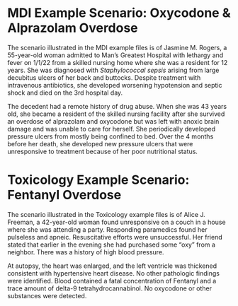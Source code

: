 # MDI Example Scenario: Oxycodone & Alprazolam Overdose
The scenario illustrated in the MDI example files is of Jasmine M. Rogers, a 55-year-old woman admitted to Man’s Greatest Hospital with lethargy and fever on 1/1/22 from a skilled nursing home where she was a resident for 12 years. She was diagnosed with *Staphylococcal sepsis* arising from large decubitus ulcers of her back and buttocks. Despite treatment with intravenous antibiotics, she developed worsening hypotension and septic shock and died on the 3rd hospital day.

The decedent had a remote history of drug abuse. When she was 43 years old, she became a resident of the skilled nursing facility after she survived an overdose of alprazolam and oxycodone but was left with anoxic brain damage and was unable to care for herself. She periodically developed pressure ulcers from mostly being confined to bed. Over the 4 months before her death, she developed new pressure ulcers that were unresponsive to treatment because of her poor nutritional status.

# Toxicology Example Scenario: Fentanyl Overdose
The scenario illustrated in the Toxicology example files is of Alice J. Freeman, a 42-year-old woman found unresponsive on a couch in a house where she was attending a party. Responding paramedics found her pulseless and apneic. Resuscitative efforts were unsuccessful. Her friend stated that earlier in the evening she had purchased some “oxy” from a neighbor. There was a history of high blood pressure.

At autopsy, the heart was enlarged, and the left ventricle was thickened consistent with hypertensive heart disease. No other pathologic findings were identified. Blood contained a fatal concentration of Fentanyl and a trace amount of delta-9 tetrahydrocannabinol. No oxycodone or other substances were detected.